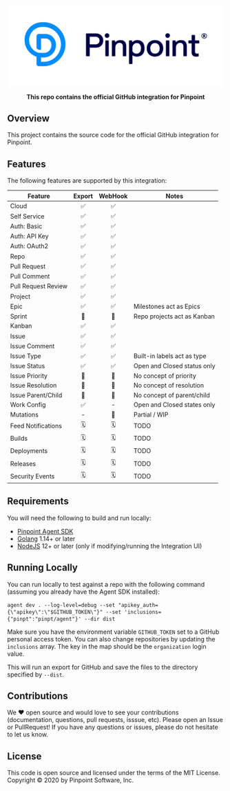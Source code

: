 <div align="center">
	<img width="500" src=".github/logo.svg" alt="pinpt-logo">
</div>

<p align="center" color="#6a737d">
	<strong>This repo contains the official GitHub integration for Pinpoint</strong>
</p>


## Overview

This project contains the source code for the official GitHub integration for Pinpoint.

## Features

The following features are supported by this integration:

| Feature             | Export | WebHook | Notes                         |
|---------------------|:------:|:-------:|-------------------------------|
| Cloud               |   ✅   |    ✅   |                              |
| Self Service        |   ✅   |    ✅   |                              |
| Auth: Basic         |   ✅   |    ✅   |                              |
| Auth: API Key       |   ✅   |    ✅   |                              |
| Auth: OAuth2        |   ✅   |    ✅   |                              |
| Repo                |   ✅   |    ✅   |                              |
| Pull Request        |   ✅   |    ✅   |                              |
| Pull Comment        |   ✅   |    ✅   |                              |
| Pull Request Review |   ✅   |    ✅   |                              |
| Project             |   ✅   |    ✅   |                              |
| Epic                |   ✅   |    ✅   | Milestones act as Epics      |
| Sprint              |   🛑   |    🛑   | Repo projects act as Kanban  |
| Kanban              |   ✅   |    ✅   |                              |
| Issue               |   ✅   |    ✅   |                              |
| Issue Comment       |   ✅   |    ✅   |                              |
| Issue Type          |   ✅   |    ✅   | Built-in labels act as type  |
| Issue Status        |   ✅   |    ✅   | Open and Closed status only  |
| Issue Priority      |   🛑   |    🛑   | No concept of priority       |
| Issue Resolution    |   🛑   |    🛑   | No concept of resolution     |
| Issue Parent/Child  |   🛑   |    🛑   | No concept of parent/child   |
| Work Config         |   ✅   |    -    | Open and Closed states only  |
| Mutations           |   -    |    📝   | Partial / WIP                |
| Feed Notifications  |   🗓   |    🗓   | TODO                         |
| Builds              |   🗓   |    🗓   | TODO                         |
| Deployments         |   🗓   |    🗓   | TODO                         |
| Releases            |   🗓   |    🗓   | TODO                         |
| Security Events     |   🗓   |    🗓   | TODO                         |

## Requirements

You will need the following to build and run locally:

- [Pinpoint Agent SDK](https://github.com/pinpt/agent)
- [Golang](https://golang.org) 1.14+ or later
- [NodeJS](https://nodejs.org) 12+ or later (only if modifying/running the Integration UI)

## Running Locally

You can run locally to test against a repo with the following command (assuming you already have the Agent SDK installed):

```
agent dev . --log-level=debug --set "apikey_auth={\"apikey\":\"$GITHUB_TOKEN\"}" --set 'inclusions={"pinpt":"pinpt/agent"}' --dir dist
```

Make sure you have the environment variable `GITHUB_TOKEN` set to a GitHub personal access token.  You can also change repositories by updating the `inclusions` array.  The key in the map should be the `organization` login value.

This will run an export for GitHub and save the files to the directory specified by `--dist`.

## Contributions

We ♥️ open source and would love to see your contributions (documentation, questions, pull requests, isssue, etc). Please open an Issue or PullRequest!  If you have any questions or issues, please do not hesitate to let us know.

## License

This code is open source and licensed under the terms of the MIT License. Copyright &copy; 2020 by Pinpoint Software, Inc.
